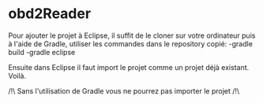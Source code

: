 # obd2Reader

Pour ajouter le projet à Eclipse, il suffit de le cloner sur votre ordinateur puis à l'aide de Gradle,
utiliser les commandes dans le repository copié:  -gradle build 
                                                  -gradle eclipse

Ensuite dans Eclipse il faut import le projet comme un projet déjà existant. Voilà.

/!\ Sans l'utilisation de Gradle vous ne pourrez pas importer le projet /!\
